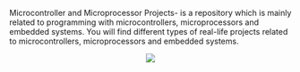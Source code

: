 Microcontroller and Microprocessor Projects- is a repository which is mainly related to programming with microcontrollers, microprocessors and embedded systems. You will find different types of real-life projects related to microcontrollers, microprocessors and embedded systems.     
<p align="center"><img src="https://encrypted-tbn0.gstatic.com/images?q=tbn:ANd9GcR_HPc0xUmayRq3do2mA7hB2gyB56VnKobrDzBTiNinjcK1OuiGXBYiWapJ0bPWfgYUUEI&usqp=CAU"></p>
                                                                  

